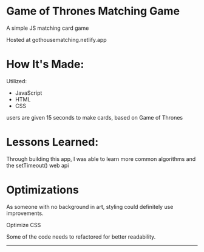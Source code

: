 # Game of Thrones Matching Game

<p> A simple JS matching card game </p>
<p> Hosted at gothousematching.netlify.app </p>

<h1>How It's Made:</h1>
<p>Utilized: </p> 
    <ul> 
        <li>JavaScript</li>
        <li>HTML</li>
        <li>CSS</li>
    </ul>

<p>users are given 15 seconds to make cards, based on Game of Thrones<p/>

<h1>Lessons Learned:</h1>
<p>Through building this app, I was able to learn more common algorithms and the setTimeout() web api</p>

<h1>Optimizations</h1>
<p>As someone with no background in art, styling could definitely use improvements.</p>
<p>Optimize CSS</p>
<p>Some of the code needs to refactored for better readability. </p>

---
